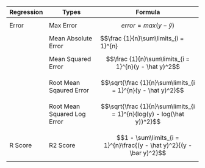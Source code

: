 |Regression|Types|Formula|
|---|---|---|
|Error|Max Error|$$error = max(y - \hat y)$$
||Mean Absolute Error|$$\frac {1}{n}\sum\limits_{i = 1}^{n}|y - \hat y|$$
||Mean Squared Error|$$\frac {1}{n}\sum\limits_{i = 1}^{n}(y - \hat y)^2$$
||Root Mean Sqaured Error|$$\sqrt{\frac {1}{n}\sum\limits_{i = 1}^{n}(y - \hat y)^2}$$
||Root Mean Squared Log Error|$$\sqrt{\frac {1}{n}\sum\limits_{i = 1}^{n}(log(y) - log(\hat y))^2}$$
|R Score|R2 Score|$$1 - \sum\limits_{i = 1}^{n}\frac{(y - \hat y)^2}{(y - \bar y)^2}$$
